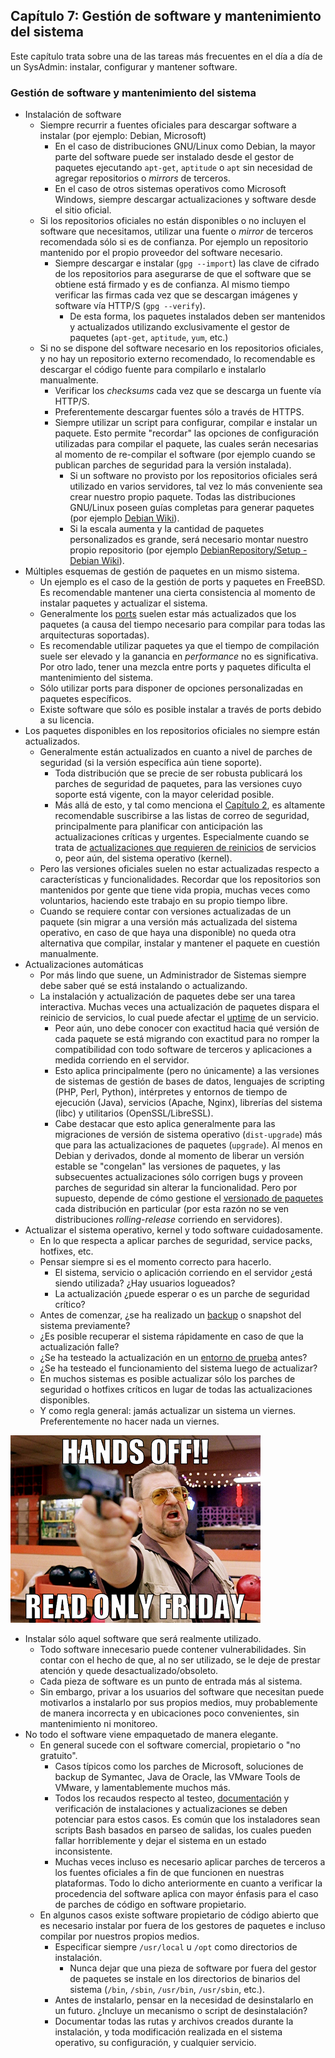 ## Capítulo 7: Gestión de software y mantenimiento del sistema

Este capítulo trata sobre una de las tareas más frecuentes en el día a día de un
SysAdmin: instalar, configurar y mantener software.

### Gestión de software y mantenimiento del sistema

* Instalación de software
    * Siempre recurrir a fuentes oficiales para descargar software a instalar
      (por ejemplo: Debian, Microsoft)
        * En el caso de distribuciones GNU/Linux como Debian, la mayor parte del
          software puede ser instalado desde el gestor de paquetes ejecutando
          `apt-get`, `aptitude` o `apt` sin necesidad de agregar repositorios o
          *mirrors* de terceros.
        * En el caso de otros sistemas operativos como Microsoft Windows,
          siempre descargar actualizaciones y software desde el sitio oficial.
    * Si los repositorios oficiales no están disponibles o no incluyen el
      software que necesitamos, utilizar una fuente o *mirror* de terceros
      recomendada sólo si es de confianza. Por ejemplo un repositorio mantenido
      por el propio proveedor del software necesario.
        * Siempre descargar e instalar (`gpg --import`) las clave de cifrado de
          los repositorios para asegurarse de que el software que se obtiene
          está firmado y es de confianza. Al mismo tiempo verificar las firmas
          cada vez que se descargan imágenes y software vía HTTP/S
          (`gpg --verify`).
            * De esta forma, los paquetes instalados deben ser mantenidos y
              actualizados utilizando exclusivamente el gestor de paquetes
              (`apt-get`, `aptitude`, `yum`, etc.)
    * Si no se dispone del software necesario en los repositorios oficiales, y
      no hay un repositorio externo recomendado, lo recomendable es descargar el
      código fuente para compilarlo e instalarlo manualmente.
        * Verificar los *checksums* cada vez que se descarga un fuente vía
          HTTP/S.
        * Preferentemente descargar fuentes sólo a través de HTTPS.
        * Siempre utilizar un script para configurar, compilar e instalar un
          paquete. Esto permite "recordar" las opciones de configuración
          utilizadas para compilar el paquete, las cuales serán necesarias al
          momento de re-compilar el software (por ejemplo cuando se publican
          parches de seguridad para la versión instalada).
            * Si un software no provisto por los repositorios oficiales será
              utilizado en varios servidores, tal vez lo más conveniente sea
              crear nuestro propio paquete. Todas las distribuciones GNU/Linux
              poseen guías completas para generar paquetes (por ejemplo
              [Debian Wiki](https://wiki.debian.org/Packaging/)).
            * Si la escala aumenta y la cantidad de paquetes personalizados es
              grande, será necesario montar nuestro propio repositorio (por
              ejemplo [DebianRepository/Setup - Debian Wiki](https://wiki.debian.org/DebianRepository/Setup)).
* Múltiples esquemas de gestión de paquetes en un mismo sistema.
    * Un ejemplo es el caso de la gestión de ports y paquetes en FreeBSD. Es
      recomendable mantener una cierta consistencia al momento de instalar
      paquetes y actualizar el sistema.
    * Generalmente los [ports](https://www.linuxito.com/nix/481-como-resolver-problemas-de-dependencias-en-freebsd)
      suelen estar más actualizados que los paquetes (a causa del tiempo
      necesario para compilar para todas las arquitecturas soportadas).
    * Es recomendable utilizar paquetes ya que el tiempo de compilación suele
      ser elevado y la ganancia en *performance* no es significativa. Por otro
      lado, tener una mezcla entre ports y paquetes dificulta el mantenimiento
      del sistema.
    * Sólo utilizar ports para disponer de opciones personalizadas en paquetes
      específicos.
    * Existe software que sólo es posible instalar a través de ports debido a su
      licencia.
* Los paquetes disponibles en los repositorios oficiales no siempre están
  actualizados.
    * Generalmente están actualizados en cuanto a nivel de parches de seguridad
      (si la versión específica aún tiene soporte).
        * Toda distribución que se precie de ser robusta publicará los parches
          de seguridad de paquetes, para las versiones cuyo soporte está
          vigente, con la mayor celeridad posible.
        * Más allá de esto, y tal como menciona el [Capítulo 2](capitulo-02.md),
          es altamente recomendable suscribirse a las listas de correo de
          seguridad, principalmente para planificar con anticipación las
          actualizaciones críticas y urgentes. Especialmente cuando se trata de
          [actualizaciones que requieren de reinicios](capitulo-05.md) de
          servicios o, peor aún, del sistema operativo (kernel).
    * Pero las versiones oficiales suelen no estar actualizadas respecto a
      características y funcionalidades. Recordar que los repositorios son
      mantenidos por gente que tiene vida propia, muchas veces como voluntarios,
      haciendo este trabajo en su propio tiempo libre.
    * Cuando se requiere contar con versiones actualizadas de un paquete (sin
      migrar a una versión más actualizada del sistema operativo, en caso de que
      haya una disponible) no queda otra alternativa que compilar, instalar y
      mantener el paquete en cuestión manualmente.
* Actualizaciones automáticas
    * Por más lindo que suene, un Administrador de Sistemas siempre debe saber
      qué se está instalando o actualizando.
    * La instalación y actualización de paquetes debe ser una tarea interactiva.
      Muchas veces una actualización de paquetes dispara el reinicio de
      servicios, lo cual puede afectar el [uptime](capitulo-05.md) de un
      servicio.
        * Peor aún, uno debe conocer con exactitud hacia qué versión de cada
          paquete se está migrando con exactitud para no romper la
          compatibilidad con todo software de terceros y aplicaciones a medida
          corriendo en el servidor.
        * Esto aplica principalmente (pero no únicamente) a las versiones de
          sistemas de gestión de bases de datos, lenguajes de scripting (PHP,
          Perl, Python), intérpretes y entornos de tiempo de ejecución (Java),
          servicios (Apache, Nginx), librerías del sistema (libc) y utilitarios
          (OpenSSL/LibreSSL).
        * Cabe destacar que esto aplica generalmente para las migraciones de
          versión de sistema operativo (`dist-upgrade`) más que para las
          actualizaciones de paquetes (`upgrade`). Al menos en Debian y
          derivados, donde al momento de liberar un versión estable se
          "congelan" las versiones de paquetes, y las subsecuentes
          actualizaciones sólo corrigen bugs y proveen parches de seguridad sin
          alterar la funcionalidad. Pero por supuesto, depende de cómo gestione
          el [versionado de paquetes](https://www.linuxito.com/gnu-linux/nivel-basico/916-sobre-debian-y-el-versionado-de-paquetes)
          cada distribución en particular (por esta razón no se ven
          distribuciones *rolling-release* corriendo en servidores).
* Actualizar el sistema operativo, kernel y todo software cuidadosamente.
    * En lo que respecta a aplicar parches de seguridad, service packs,
      hotfixes, etc.
    * Pensar siempre si es el momento correcto para hacerlo.
        * El sistema, servicio o aplicación corriendo en el servidor ¿está
          siendo utilizada? ¿Hay usuarios logueados?
        * La actualización ¿puede esperar o es un parche de seguridad crítico?
    * Antes de comenzar, ¿se ha realizado un [backup](capitulo-02.md) o snapshot
      del sistema previamente?
    * ¿Es posible recuperar el sistema rápidamente en caso de que la
      actualización falle?
    * ¿Se ha testeado la actualización en un [entorno de prueba](https://www.linuxito.com/programacion/237-el-modelo-de-desarrollo-testing-y-produccion)
      antes?
    * ¿Se ha testeado el funcionamiento del sistema luego de actualizar?
    * En muchos sistemas es posible actualizar sólo los parches de seguridad o
      hotfixes críticos en lugar de todas las actualizaciones disponibles.
    * Y como regla general: jamás actualizar un sistema un viernes.
      Preferentemente no hacer nada un viernes.

![Read only friday](images/walter-sobchak-read-only-friday.png)

* Instalar sólo aquel software que será realmente utilizado.
    * Todo software innecesario puede contener vulnerabilidades. Sin contar con
      el hecho de que, al no ser utilizado, se le deje de prestar atención y
      quede desactualizado/obsoleto.
    * Cada pieza de software es un punto de entrada más al sistema.
    * Sin embargo, privar a los usuarios del software que necesitan puede
      motivarlos a instalarlo por sus propios medios, muy probablemente de
      manera incorrecta y en ubicaciones poco convenientes, sin mantenimiento ni
      monitoreo.
* No todo el software viene empaquetado de manera elegante.
    * En general sucede con el software comercial, propietario o "no gratuito".
        * Casos típicos como los parches de Microsoft, soluciones de backup de
          Symantec, Java de Oracle, las VMware Tools de VMware, y
          lamentablemente muchos más.
        * Todos los recaudos respecto al testeo, [documentación](capitulo-01.md)
          y verificación de instalaciones y actualizaciones se deben potenciar
          para estos casos. Es común que los instaladores sean scripts Bash
          basados en parseo de salidas, los cuales pueden fallar horriblemente y
          dejar el sistema en un estado inconsistente.
        * Muchas veces incluso es necesario aplicar parches de terceros a los
          fuentes oficiales a fin de que funcionen en nuestras plataformas. Todo
          lo dicho anteriormente en cuanto a verificar la procedencia del
          software aplica con mayor énfasis para el caso de parches de código en
          software propietario.
    * En algunos casos existe software propietario de código abierto que es
      necesario instalar por fuera de los gestores de paquetes e incluso
      compilar por nuestros propios medios.
        * Especificar siempre `/usr/local` u `/opt` como directorios de
          instalación.
            * Nunca dejar que una pieza de software por fuera del gestor de
              paquetes se instale en los directorios de binarios del sistema
              (`/bin`, `/sbin`, `/usr/bin`, `/usr/sbin`, etc.).
        * Antes de instalarlo, pensar en la necesidad de desinstalarlo en un
          futuro. ¿Incluye un mecanismo o script de desinstalación?
        * Documentar todas las rutas y archivos creados durante la instalación,
          y toda modificación realizada en el sistema operativo, su
          configuración, y cualquier servicio.
